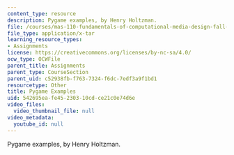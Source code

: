 ```yaml
---
content_type: resource
description: Pygame examples, by Henry Holtzman.
file: /courses/mas-110-fundamentals-of-computational-media-design-fall-2008/542695eafe45230310cdce21c0e74d6e_pygame_examples.tar
file_type: application/x-tar
learning_resource_types:
- Assignments
license: https://creativecommons.org/licenses/by-nc-sa/4.0/
ocw_type: OCWFile
parent_title: Assignments
parent_type: CourseSection
parent_uid: c52938fb-f763-7324-f6dc-7edf3a9f1bd1
resourcetype: Other
title: Pygame Examples
uid: 542695ea-fe45-2303-10cd-ce21c0e74d6e
video_files:
  video_thumbnail_file: null
video_metadata:
  youtube_id: null
---
```

Pygame examples, by Henry Holtzman.